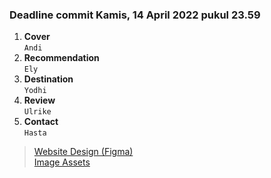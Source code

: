 ### Deadline commit Kamis, 14 April 2022 pukul 23.59

1. **Cover** <br> `Andi`
3. **Recommendation** <br> `Ely`
4. **Destination** <br> `Yodhi`
5. **Review** <br> `Ulrike`
6. **Contact** <br> `Hasta`

> [Website Design (Figma)](https://www.figma.com/file/cHUnj38U06MTtbcPhZkbLl/Touria?node-id=0%3A1) <br>
[Image Assets](https://drive.google.com/drive/folders/1IkaXEUQHk0dyUCrKJR34xY9KweT7QNi2?usp=sharing)
